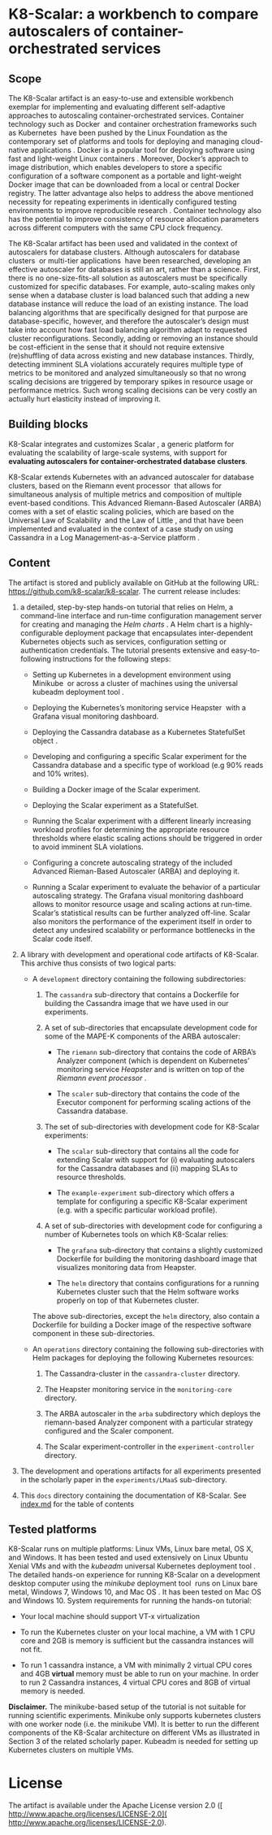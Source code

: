 # K8-Scalar: a workbench to compare autoscalers of container-orchestrated services

## Scope

The K8-Scalar artifact is an easy-to-use and extensible workbench
exemplar for implementing and evaluating different self-adaptive
approaches to autoscaling container-orchestrated services. Container
technology such as Docker  and container orchestration frameworks such
as Kubernetes  have been pushed by the Linux Foundation as the
contemporary set of platforms and tools for deploying and managing
cloud-native applications . Docker is a popular tool for deploying
software using fast and light-weight Linux containers . Moreover,
Docker’s approach to image distribution, which enables developers to
store a specific configuration of a software component as a portable and
light-weight Docker image that can be downloaded from a local or central
Docker registry. The latter advantage also helps to address the above
mentioned necessity for repeating experiments in identically configured
testing environments to improve reproducible research . Container
technology also has the potential to improve consistency of resource
allocation parameters across different computers with the same CPU clock
frequency.

The K8-Scalar artifact has been used and validated in the context of
autoscalers for database clusters. Although autoscalers for database
clusters  or multi-tier applications  have been researched, developing
an effective autoscaler for databases is still an art, rather than a
science. First, there is no one-size-fits-all solution as autoscalers
must be specifically customized for specific databases. For example,
auto-scaling makes only sense when a database cluster is load balanced
such that adding a new database instance will reduce the load of an
existing instance. The load balancing algorithms that are specifically
designed for that purpose are database-specific, however, and therefore
the autoscaler’s design must take into account how fast load balancing
algorithm adapt to requested cluster reconfigurations. Secondly, adding
or removing an instance should be cost-efficient in the sense that it
should not require extensive (re)shuffling of data across existing and
new database instances. Thirdly, detecting imminent SLA violations
accurately requires multiple type of metrics to be monitored and
analyzed simultaneously so that no wrong scaling decisions are triggered
by temporary spikes in resource usage or performance metrics. Such wrong
scaling decisions can be very costly an actually hurt elasticity instead
of improving it.

## Building blocks

 K8-Scalar integrates and customizes Scalar , a generic platform for
    evaluating the scalability of large-scale systems, with support for
    **evaluating autoscalers for container-orchestrated database
    clusters**.

K8-Scalar extends Kubernetes with an advanced autoscaler for
    database clusters, based on the Riemann event processor  that allows
    for simultaneous analysis of multiple metrics and composition of
    multiple event-based conditions. This Advanced Riemann-Based
    Autoscaler (ARBA) comes with a set of elastic scaling policies,
    which are based on the Universal Law of Scalability  and the Law of
    Little , and that have been implemented and evaluated in the context
    of a case study on using Cassandra in a Log Management-as-a-Service
    platform .

## Content

The artifact is stored and publicly available on GitHub at the following
URL: <https://github.com/k8-scalar/k8-scalar>. The current release
includes:

1.  a detailed, step-by-step hands-on tutorial that relies on Helm, a
    command-line interface and run-time configuration management server
    for creating and managing the *Helm charts* . A Helm chart is a
    highly-configurable deployment package that encapsulates
    inter-dependent Kubernetes objects such as services, configuration
    setting or authentication credentials. The tutorial presents
    extensive and easy-to-following instructions for the following
    steps:
    
      - Setting up Kubernetes in a development environment using
        Minikube  or across a cluster of machines using the universal
        kubeadm deployment tool .
    
      - Deploying the Kubernetes’s monitoring service Heapster  with a
        Grafana visual monitoring dashboard.
    
      - Deploying the Cassandra database as a Kubernetes StatefulSet
        object .
    
      - Developing and configuring a specific Scalar experiment for the
        Cassandra database and a specific type of workload (e.g 90%
        reads and 10% writes).
    
      - Building a Docker image of the Scalar experiment.
    
      - Deploying the Scalar experiment as a StatefulSet.
    
      - Running the Scalar experiment with a different linearly
        increasing workload profiles for determining the appropriate
        resource thresholds where elastic scaling actions should be
        triggered in order to avoid imminent SLA violations.
    
      - Configuring a concrete autoscaling strategy of the included
        Advanced Rieman-Based Autoscaler (ARBA) and deploying it.
    
      - Running a Scalar experiment to evaluate the behavior of a
        particular autoscaling strategy. The Grafana visual monitoring
        dashboard allows to monitor resource usage and scaling actions
        at run-time. Scalar’s statistical results can be further
        analyzed off-line. Scalar also monitors the performance of the
        experiment itself in order to detect any undesired scalability
        or performance bottlenecks in the Scalar code itself.

2.  A library with development and operational code artifacts of
    K8-Scalar. This archive thus consists of two logical parts:
    
      - A `development` directory containing the following
        subdirectories:
        
        1.  The `cassandra` sub-directory that contains a Dockerfile for
            building the Cassandra image that we have used in our
            experiments.
        
        2.  A set of sub-directories that encapsulate development code
            for some of the MAPE-K components of the ARBA autoscaler:
            
              - The `riemann` sub-directory that contains the code of
                ARBA’s Analyzer component (which is dependent on
                Kubernetes’ monitoring service *Heapster* and is written
                on top of the *Riemann event processor* .
            
              - The `scaler` sub-directory that contains the code of the
                Executor component for performing scaling actions of the
                Cassandra database.
        
        3.  The set of sub-directories with development code for
            K8-Scalar experiments:
            
              - The `scalar` sub-directory that contains all the code
                for extending Scalar with support for (i) evaluating
                autoscalers for the Cassandra databases and (ii) mapping
                SLAs to resource thresholds.
            
              - The `example-experiment` sub-directory which offers a
                template for configuring a specific K8-Scalar experiment
                (e.g. with a specific particular workload profile).
        
        4.  A set of sub-directories with development code for
            configuring a number of Kubernetes tools on which K8-Scalar
            relies:
            
              - The `grafana` sub-directory that contains a slightly
                customized Dockerfile for building the monitoring
                dashboard image that visualizes monitoring data from
                Heapster.
            
              - The `helm` directory that contains configurations for a
                running Kubernetes cluster such that the Helm software
                works properly on top of that Kubernetes cluster.
        
        The above sub-directories, except the `helm` directory, also
        contain a Dockerfile for building a Docker image of the
        respective software component in these sub-directories.
    
      - An `operations` directory containing the following
        sub-directories with Helm packages for deploying the following
        Kubernetes resources:
        
        1.  The Cassandra-cluster in the `cassandra-cluster` directory.
        
        2.  The Heapster monitoring service in the `monitoring-core`
            directory.
        
        3.  The ARBA autoscaler in the `arba` subdirectory which deploys
            the riemann-based Analyzer component with a particular
            strategy configured and the Scaler component.
        
        4.  The Scalar experiment-controller in the
            `experiment-controller` directory.

3.  The development and operations artifacts for all experiments
    presented in the scholarly paper in the `experiments/LMaaS`
    sub-directory.

4.  This `docs` directory containing the documentation of K8-Scalar. See [index.md](./index.md) for the table of contents

## Tested platforms

K8-Scalar runs on multiple platforms: Linux VMs, Linux bare metal, OS X,
and Windows. It has been tested and used extensively on Linux Ubuntu
Xenial VMs and with the *kubeadm* universal Kubernetes deployment tool .
The detailed hands-on experience for running K8-Scalar on a development
desktop computer using the *minikube* deployment tool  runs on Linux
bare metal, Windows 7, Windows 10, and Mac OS . It has been tested on
Mac OS and Windows 10. System requirements for running the hands-on
tutorial:

  - Your local machine should support VT-x virtualization

  - To run the Kubernetes cluster on your local machine, a VM with 1 CPU
    core and 2GB is memory is sufficient but the cassandra instances
    will not fit.

  - To run 1 cassandra instance, a VM with minimally 2 virtual CPU cores
    and 4GB **virtual** memory must be able to run on your machine. In
    order to run 2 Cassandra instances, 4 virtual CPU cores and 8GB of
    virtual memory is needed.

**Disclaimer.** The minikube-based setup of the tutorial is not suitable
for running scientific experiments. Minikube only supports kubernetes
clusters with one worker node (i.e. the minikube VM). It is better to
run the different components of the K8-Scalar architecture on different
VMs as illustrated in Section 3 of the related scholarly paper. Kubeadm
is needed for setting up Kubernetes clusters on multiple VMs.

# License

The artifact is available under the Apache License version 2.0 ([
http://www.apache.org/licenses/LICENSE-2.0](
http://www.apache.org/licenses/LICENSE-2.0).

